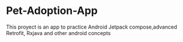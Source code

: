 # Pet-Adoption-App

This proyect is an app to practice  Android Jetpack compose,advanced Retrofit, Rxjava and other android concepts